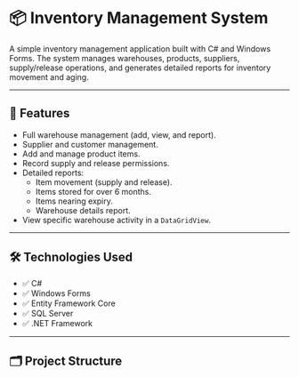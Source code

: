 # 📦 Inventory Management System

A simple inventory management application built with C# and Windows Forms. The system manages warehouses, products, suppliers, supply/release operations, and generates detailed reports for inventory movement and aging.

---

## 🧩 Features

- Full warehouse management (add, view, and report).
- Supplier and customer management.
- Add and manage product items.
- Record supply and release permissions.
- Detailed reports:
  - Item movement (supply and release).
  - Items stored for over 6 months.
  - Items nearing expiry.
  - Warehouse details report.
- View specific warehouse activity in a `DataGridView`.

---

## 🛠️ Technologies Used

- ✅ C#  
- ✅ Windows Forms  
- ✅ Entity Framework Core  
- ✅ SQL Server  
- ✅ .NET Framework

---

## 🗂️ Project Structure

